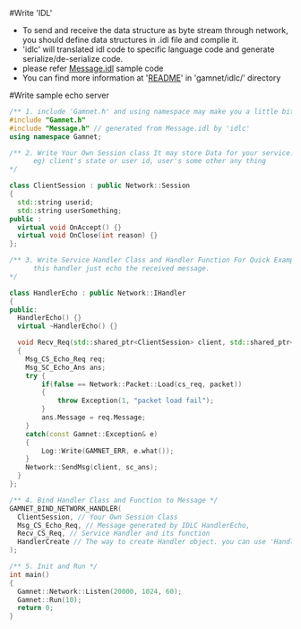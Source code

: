 #Write 'IDL'
- To send and receive the data structure as byte stream through network, you should define data structures in .idl file and complie it.
- 'idlc' will translated idl code to specific language code and generate serialize/de-serialize code.
- please refer [Message.idl](https://github.com/ChoiIngon/gamnet/blob/master/example/Message.idl) sample code
- You can find more information at '[README](https://github.com/ChoiIngon/gamnet/blob/master/idlc/README.md)' in 'gamnet/idlc/' directory

#Write sample echo server
```C++
/** 1. include 'Gamnet.h' and using namespace may make you a little bit comfortable for writing code */
#include "Gamnet.h"
#include "Message.h" // generated from Message.idl by 'idlc'
using namespace Gamnet;

/** 2. Write Your Own Session class It may store Data for your service. 
      eg) client's state or user id, user's some other any thing 
*/ 

class ClientSession : public Network::Session 
{ 
  std::string userid; 
  std::string userSomething; 
public : 
  virtual void OnAccept() {} 
  virtual void OnClose(int reason) {} 
};

/** 3. Write Service Handler Class and Handler Function For Quick Example
      this handler just echo the received message. 
*/ 

class HandlerEcho : public Network::IHandler 
{ 
public: 
  HandlerEcho() {} 
  virtual ~HandlerEcho() {}

  void Recv_Req(std::shared_ptr<ClientSession> client, std::shared_ptr<Network::Packet> packet)
  {
    Msg_CS_Echo_Req req;
    Msg_SC_Echo_Ans ans;
    try {
        if(false == Network::Packet::Load(cs_req, packet))
        {
            throw Exception(1, "packet load fail");
        }
        ans.Message = req.Message;
    }
    catch(const Gamnet::Exception& e)
    {
        Log::Write(GAMNET_ERR, e.what());
    }
    Network::SendMsg(client, sc_ans);
  }
};

/** 4. Bind Handler Class and Function to Message */ 
GAMNET_BIND_NETWORK_HANDLER( 
  ClientSession, // Your Own Session Class 
  Msg_CS_Echo_Req, // Message generated by IDLC HandlerEcho, 
  Recv_CS_Req, // Service Handler and its function 
  HandlerCreate // The way to create Handler object. you can use 'HandlerStatic' or 'HandlerFind' also
);

/** 5. Init and Run */ 
int main() 
{ 
  Gamnet::Network::Listen(20000, 1024, 60); 
  Gamnet::Run(10); 
  return 0; 
}
```
